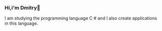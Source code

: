 ### Hi,i'm Dmitry👋
I am studying the programming language C # and I also create applications in this language.
<!--
**BeshlyagaGhoul/BeshlyagaGhoul** is a ✨ _special_ ✨ repository because its `README.md` (this file) appears on your GitHub profile.
- 🔭 I’m currently working on my small project, an application for solving tests on C#
- 🌱 I’m currently learning at the Pedagogical College of the city of Novozybkov
- 💬 Write me: VK:https://vk.com/smulfik / Telegram: @smulfik
- ⚡ Fun fact: C # is not such a difficult programming language
-->
